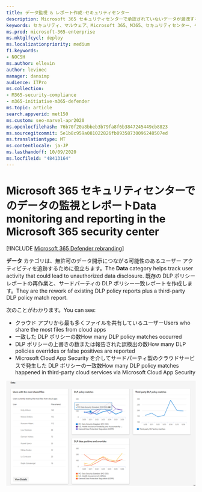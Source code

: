 ```yaml
---
title: データ監視 & レポート作成-セキュリティセンター
description: Microsoft 365 セキュリティセンターで承認されていないデータが漏洩する可能性があるユーザーアクティビティを追跡する方法について説明します。
keywords: セキュリティ、マルウェア、Microsoft 365、M365、セキュリティセンター、モニター、レポート、データ
ms.prod: microsoft-365-enterprise
ms.mktglfcycl: deploy
ms.localizationpriority: medium
f1.keywords:
- NOCSH
ms.author: ellevin
author: levinec
manager: dansimp
audience: ITPro
ms.collection:
- M365-security-compliance
- m365-initiative-m365-defender
ms.topic: article
search.appverid: met150
ms.custom: seo-marvel-apr2020
ms.openlocfilehash: 76b70f20a8bbeb3b79fa8f6b3847245449cb8823
ms.sourcegitcommit: 5e1b8c959a081022826fb09358730096248507ed
ms.translationtype: MT
ms.contentlocale: ja-JP
ms.lasthandoff: 10/09/2020
ms.locfileid: "48413164"
---
```

# <a name="data-monitoring-and-reporting-in-the-microsoft-365-security-center"></a><span data-ttu-id="b6215-104">Microsoft 365 セキュリティセンターでのデータの監視とレポート</span><span class="sxs-lookup"><span data-stu-id="b6215-104">Data monitoring and reporting in the Microsoft 365 security center</span></span>

[!INCLUDE [Microsoft 365 Defender rebranding](../includes/microsoft-defender.md)]


<span data-ttu-id="b6215-105">**データ** カテゴリは、無許可のデータ開示につながる可能性のあるユーザー アクティビティを追跡するために役立ちます。</span><span class="sxs-lookup"><span data-stu-id="b6215-105">The **Data** category helps track user activity that could lead to unauthorized data disclosure.</span></span> <span data-ttu-id="b6215-106">既存の DLP ポリシーレポートの再作業と、サードパーティの DLP ポリシー一致レポートを作成します。</span><span class="sxs-lookup"><span data-stu-id="b6215-106">They are the rework of existing DLP policy reports plus a third-party DLP policy match report.</span></span>

<span data-ttu-id="b6215-107">次のことがわかります。</span><span class="sxs-lookup"><span data-stu-id="b6215-107">You can see:</span></span>

- <span data-ttu-id="b6215-108">クラウド アプリから最も多くファイルを共有しているユーザー</span><span class="sxs-lookup"><span data-stu-id="b6215-108">Users who share the most files from cloud apps</span></span>
- <span data-ttu-id="b6215-109">一致した DLP ポリシーの数</span><span class="sxs-lookup"><span data-stu-id="b6215-109">How many DLP policy matches occurred</span></span>
- <span data-ttu-id="b6215-110">DLP ポリシーの上書きの数または報告された誤検出の数</span><span class="sxs-lookup"><span data-stu-id="b6215-110">How many DLP policies overrides or false positives are reported</span></span>
- <span data-ttu-id="b6215-111">Microsoft Cloud App Security を介してサードパーティ製のクラウドサービスで発生した DLP ポリシーの一致数</span><span class="sxs-lookup"><span data-stu-id="b6215-111">How many DLP policy matches happened in third-party cloud services via Microsoft Cloud App Security</span></span>

![レポートページのデータカテゴリ](../../media/data.png)
